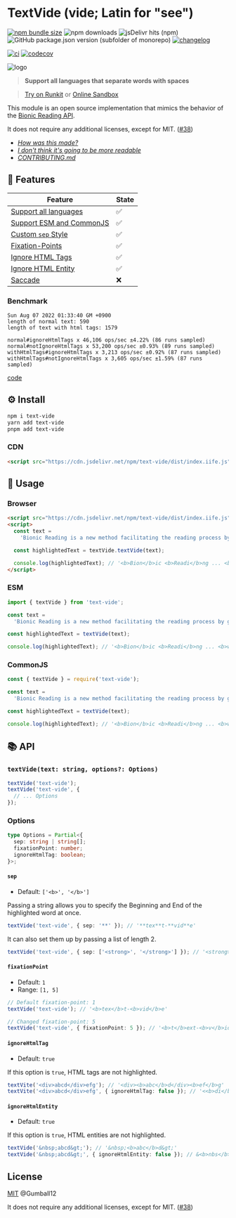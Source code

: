 # TextVide (vide; Latin for "see")

[![npm bundle size](https://img.shields.io/bundlephobia/minzip/text-vide)](https://www.npmjs.com/package/text-vide) ![[npm downloads]((https://img.shields.io/bundlephobia/minzip/text-vide))](https://img.shields.io/npm/dm/text-vide) ![jsDelivr hits (npm)](https://img.shields.io/jsdelivr/npm/hm/text-vide) ![GitHub package.json version (subfolder of monorepo)](https://img.shields.io/github/package-json/v/Gumball12/text-vide?filename=packages%2Ftext-vide%2Fpackage.json) [![changelog](https://img.shields.io/badge/CHANGELOG-gray)](./CHANGELOG.md)

[![ci](https://github.com/Gumball12/text-vide/actions/workflows/ci.yaml/badge.svg)](https://github.com/Gumball12/text-vide/actions/workflows/ci.yaml) [![codecov](https://codecov.io/gh/Gumball12/text-vide/branch/main/graph/badge.svg?token=MsLDgzri5B)](https://codecov.io/gh/Gumball12/text-vide)

![logo](./docs/logo-extended.png)

> **Support all languages that separate words with spaces**

> [Try on Runkit](https://npm.runkit.com/text-vide) or [Online Sandbox](https://gumball12.github.io/text-vide/)

This module is an open source implementation that mimics the behavior of the [Bionic Reading API](https://bionic-reading.com/).

It does not require any additional licenses, except for MIT. ([#38](https://github.com/Gumball12/text-vide/issues/38))

- _[How was this made?](./HOW.md)_
- _[I don't think it's going to be more readable](./ABOUT_READABILITY.md)_
- _[CONTRIBUTING.md](./CONTRIBUTING.md)_

## 💫 Features

| Feature                                                                 | State |
| ----------------------------------------------------------------------- | ----- |
| [Support all languages](https://github.com/Gumball12/text-vide/pull/16) | ✅    |
| [Support ESM and CommonJS](#usage)                                      | ✅    |
| [Custom `sep` Style](#options-sep)                                      | ✅    |
| [Fixation-Points](#options-fixationpoint)                               | ✅    |
| [Ignore HTML Tags](#options-ignorehtmltag)                              | ✅    |
| [Ignore HTML Entity](#options-ignorehtmlentity)                         | ✅    |
| [Saccade](https://github.com/Gumball12/text-vide/issues/21)             | ❌    |

### Benchmark

```
Sun Aug 07 2022 01:33:40 GM +0900
length of normal text: 590
length of text with html tags: 1579

normal#ignoreHtmlTags x 46,106 ops/sec ±4.22% (86 runs sampled)
normal#notIgnoreHtmlTags x 53,200 ops/sec ±0.93% (89 runs sampled)
withHtmlTags#ignoreHtmlTags x 3,213 ops/sec ±0.92% (87 runs sampled)
withHtmlTags#notIgnoreHtmlTags x 3,605 ops/sec ±1.59% (87 runs sampled)
```

[code](./apps/benchmark/index.js)

## ⚙️ Install

```bash
npm i text-vide
yarn add text-vide
pnpm add text-vide
```

### CDN

```html
<script src="https://cdn.jsdelivr.net/npm/text-vide/dist/index.iife.js"></script>
```

## 📖 Usage<a id="usage"></a>

### Browser

```html
<script src="https://cdn.jsdelivr.net/npm/text-vide/dist/index.iife.js"></script>
<script>
  const text =
    'Bionic Reading is a new method facilitating the reading process by guiding the eyes through text with artificial fixation points. As a result, the reader is only focusing on the highlighted initial letters and lets the brain center complete the word. In a digital world dominated by shallow forms of reading, Bionic Reading aims to encourage a more in-depth reading and understanding of written content.';

  const highlightedText = textVide.textVide(text);

  console.log(highlightedText); // '<b>Bion</b>ic <b>Readi</b>ng ... <b>writt</b>en <b>conte</b>nt.'
</script>
```

### ESM

```ts
import { textVide } from 'text-vide';

const text =
  'Bionic Reading is a new method facilitating the reading process by guiding the eyes through text with artificial fixation points. As a result, the reader is only focusing on the highlighted initial letters and lets the brain center complete the word. In a digital world dominated by shallow forms of reading, Bionic Reading aims to encourage a more in-depth reading and understanding of written content.';

const highlightedText = textVide(text);

console.log(highlightedText); // '<b>Bion</b>ic <b>Readi</b>ng ... <b>writt</b>en <b>conte</b>nt.'
```

### CommonJS

```ts
const { textVide } = require('text-vide');

const text =
  'Bionic Reading is a new method facilitating the reading process by guiding the eyes through text with artificial fixation points. As a result, the reader is only focusing on the highlighted initial letters and lets the brain center complete the word. In a digital world dominated by shallow forms of reading, Bionic Reading aims to encourage a more in-depth reading and understanding of written content.';

const highlightedText = textVide(text);

console.log(highlightedText); // '<b>Bion</b>ic <b>Readi</b>ng ... <b>writt</b>en <b>conte</b>nt.'
```

## 📚 API

### `textVide(text: string, options?: Options)`

```ts
textVide('text-vide');
textVide('text-vide', {
  // ... Options
});
```

### Options

```ts
type Options = Partial<{
  sep: string | string[];
  fixationPoint: number;
  ignoreHtmlTag: boolean;
}>;
```

#### `sep`<a id="options-sep"></a>

- Default: `['<b>', '</b>']`

Passing a string allows you to specify the Beginning and End of the highlighted word at once.

```ts
textVide('text-vide', { sep: '**' }); // '**tex**t-**vid**e'
```

It can also set them up by passing a list of length 2.

```ts
textVide('text-vide', { sep: ['<strong>', '</strong>'] }); // '<strong>tex</strong>t-<strong>vid</strong>e'
```

#### `fixationPoint`<a id="options-fixationpoint"></a>

- Default: `1`
- Range: `[1, 5]`

```ts
// Default fixation-point: 1
textVide('text-vide'); // '<b>tex</b>t-<b>vid</b>e'

// Changed fixation-point: 5
textVide('text-vide', { fixationPoint: 5 }); // '<b>t</b>ext-<b>v</b>ide'
```

#### `ignoreHtmlTag`<a id="options-ignorehtmltag"></a>

- Default: `true`

If this option is `true`, HTML tags are not highlighted.

```ts
textVite('<div>abcd</div>efg'); // '<div><b>abc</b>d</div><b>ef</b>g'
textVite('<div>abcd</div>efg', { ignoreHtmlTag: false }); // '<<b>di</b>v><b>abc</b>d</<b>di</b>v><b>ef</b>g'
```

#### `ignoreHtmlEntity`<a id="options-ignorehtmlentity"></a>

- Default: `true`

If this option is `true`, HTML entities are not highlighted.

```ts
textVide('&nbsp;abcd&gt;'); // '&nbsp;<b>abc</b>d&gt;'
textVide('&nbsp;abcd&gt;', { ignoreHtmlEntity: false }); // &<b>nbs</b>p;<b>abc</b>d&<b>g</b>t;
```

## License

[MIT](./LICENSE) @Gumball12

It does not require any additional licenses, except for MIT. ([#38](https://github.com/Gumball12/text-vide/issues/38))
